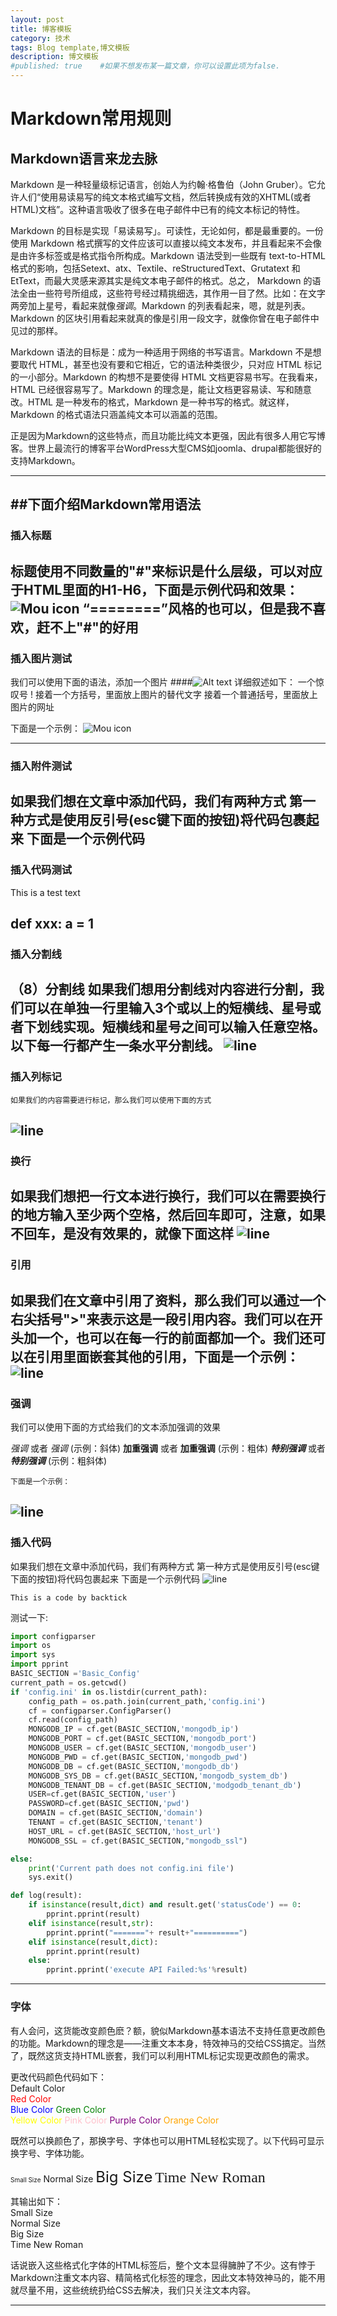 ```yaml
---
layout: post
title: 博客模板
category: 技术
tags: Blog template,博文模板
description: 博文模板
#published: true    #如果不想发布某一篇文章，你可以设置此项为false.
---
```

# Markdown常用规则
## Markdown语言来龙去脉  
Markdown 是一种轻量级标记语言，创始人为约翰·格鲁伯（John Gruber）。它允许人们“使用易读易写的纯文本格式编写文档，然后转换成有效的XHTML(或者HTML)文档”。这种语言吸收了很多在电子邮件中已有的纯文本标记的特性。

Markdown 的目标是实现「易读易写」。可读性，无论如何，都是最重要的。一份使用 Markdown 格式撰写的文件应该可以直接以纯文本发布，并且看起来不会像是由许多标签或是格式指令所构成。Markdown 语法受到一些既有 text-to-HTML 格式的影响，包括Setext、atx、Textile、reStructuredText、Grutatext 和 EtText，而最大灵感来源其实是纯文本电子邮件的格式。总之， Markdown 的语法全由一些符号所组成，这些符号经过精挑细选，其作用一目了然。比如：在文字两旁加上星号，看起来就像*强调*。Markdown 的列表看起来，嗯，就是列表。Markdown 的区块引用看起来就真的像是引用一段文字，就像你曾在电子邮件中见过的那样。

Markdown 语法的目标是：成为一种适用于网络的书写语言。Markdown 不是想要取代 HTML，甚至也没有要和它相近，它的语法种类很少，只对应 HTML 标记的一小部分。Markdown 的构想不是要使得 HTML 文档更容易书写。在我看来， HTML 已经很容易写了。Markdown 的理念是，能让文档更容易读、写和随意改。HTML 是一种发布的格式，Markdown 是一种书写的格式。就这样，Markdown 的格式语法只涵盖纯文本可以涵盖的范围。

正是因为Markdown的这些特点，而且功能比纯文本更强，因此有很多人用它写博客。世界上最流行的博客平台WordPress大型CMS如joomla、drupal都能很好的支持Markdown。

---
##下面介绍Markdown常用语法
---
### 插入标题
 标题使用不同数量的"#"来标识是什么层级，可以对应于HTML里面的H1-H6，下面是示例代码和效果：
    ![Mou icon](/assets/img/20141121163201450.png)
 “========”风格的也可以，但是我不喜欢，赶不上"#"的好用
---
### 插入图片测试
我们可以使用下面的语法，添加一个图片
    ####![Alt text](/path/to/img.jpg)
    详细叙述如下：
    一个惊叹号 !
    接着一个方括号，里面放上图片的替代文字
    接着一个普通括号，里面放上图片的网址

  下面是一个示例：
     ![Mou icon](/assets/img/20141121163821625.png)

---
### 插入附件测试
   如果我们想在文章中添加代码，我们有两种方式
   第一种方式是使用反引号(esc键下面的按钮)将代码包裹起来
   下面是一个示例代码
---

### 插入代码测试
This is a test text

def xxx:
  a = 1
---
### 插入分割线
（8）分割线
    如果我们想用分割线对内容进行分割，我们可以在单独一行里输入3个或以上的短横线、星号或者下划线实现。短横线和星号之间可以输入任意空格。以下每一行都产生一条水平分割线。
    ![line](/assets/img/20141121171114184.png)
---
### 插入列标记
    如果我们的内容需要进行标记，那么我们可以使用下面的方式
  ![line](/assets/img/20141121171601583.png)
---
### 换行
  如果我们想把一行文本进行换行，我们可以在需要换行的地方输入至少两个空格，然后回车即可，注意，如果不回车，是没有效果的，就像下面这样
  ![line](/assets/img/20141121170040687.png)
---
### 引用
如果我们在文章中引用了资料，那么我们可以通过一个右尖括号">"来表示这是一段引用内容。我们可以在开头加一个，也可以在每一行的前面都加一个。我们还可以在引用里面嵌套其他的引用，下面是一个示例：
  ![line](/assets/img/20141121170507567.png)
---
### 强调
我们可以使用下面的方式给我们的文本添加强调的效果

*强调* 或者 _强调_  (示例：斜体)
**加重强调** 或者 __加重强调__ (示例：粗体)
***特别强调*** 或者 ___特别强调___ (示例：粗斜体)

    下面是一个示例：
  ![line](/assets/img/20141121164141381.png)
---
### 插入代码
如果我们想在文章中添加代码，我们有两种方式
   第一种方式是使用反引号(esc键下面的按钮)将代码包裹起来
   下面是一个示例代码
  ![line](/assets/img/20141121165433515.png)

`This is a code by backtick`  

测试一下:  
```python
import configparser
import os
import sys
import pprint
BASIC_SECTION ='Basic_Config'
current_path = os.getcwd()
if 'config.ini' in os.listdir(current_path):
    config_path = os.path.join(current_path,'config.ini')
    cf = configparser.ConfigParser()
    cf.read(config_path)
    MONGODB_IP = cf.get(BASIC_SECTION,'mongodb_ip')
    MONGODB_PORT = cf.get(BASIC_SECTION,'mongodb_port')
    MONGODB_USER = cf.get(BASIC_SECTION,'mongodb_user')
    MONGODB_PWD = cf.get(BASIC_SECTION,'mongodb_pwd')
    MONGODB_DB = cf.get(BASIC_SECTION,'mongodb_db')
    MONGODB_SYS_DB = cf.get(BASIC_SECTION,'mongodb_system_db')
    MONGODB_TENANT_DB = cf.get(BASIC_SECTION,'modgodb_tenant_db')
    USER=cf.get(BASIC_SECTION,'user')
    PASSWORD=cf.get(BASIC_SECTION,'pwd')
    DOMAIN = cf.get(BASIC_SECTION,'domain')
    TENANT = cf.get(BASIC_SECTION,'tenant')
    HOST_URL = cf.get(BASIC_SECTION,'host_url')
    MONGODB_SSL = cf.get(BASIC_SECTION,"mongodb_ssl")

else:
    print('Current path does not config.ini file')
    sys.exit()

def log(result):
    if isinstance(result,dict) and result.get('statusCode') == 0:
        pprint.pprint(result)
    elif isinstance(result,str):
        pprint.pprint("======="+ result+"==========")
    elif isinstance(result,dict):
        pprint.pprint(result)
    else:
        pprint.pprint('execute API Failed:%s'%result)

```

---
### 字体
有人会问，这货能改变颜色麽？额，貌似Markdown基本语法不支持任意更改颜色的功能。Markdown的理念是——注重文本本身，特效神马的交给CSS搞定。当然了，既然这货支持HTML嵌套，我们可以利用HTML标记实现更改颜色的需求。

更改代码颜色代码如下：  
Default Color  
<font color='red'>Red Color</font>  
<font color='blue'>Blue Color</font>
<font color='green'>Green Color</font>  
<font color='yellow'>Yellow Color</font>
<font color='pink'>Pink Color</font>
<font color='purple'>Purple Color</font>
<font color='orange'>Orange Color</font>

既然可以换颜色了，那换字号、字体也可以用HTML轻松实现了。以下代码可显示换字号、字体功能。

<font size='-2'>Small Size</font>
Normal Size
<font size='+2'>Big Size</font>
<font size='+2' face='Times'>Time New Roman</font>

其输出如下：  
Small Size  
Normal Size  
Big Size  
Time New Roman

话说嵌入这些格式化字体的HTML标签后，整个文本显得臃肿了不少。这有悖于Markdown注重文本内容、精简格式化标签的理念，因此文本特效神马的，能不用就尽量不用，这些统统扔给CSS去解决，我们只关注文本内容。

---
